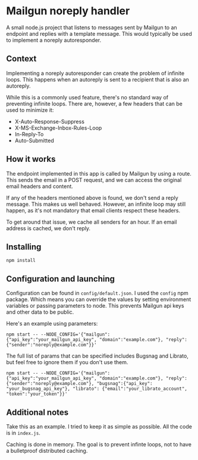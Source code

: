 # Mailgun noreply handler

A small node.js project that listens to messages sent by Mailgun to an endpoint and replies with a template message. This would typically be used to implement a noreply autoresponder. 

## Context

Implementing a noreply autoresponder can create the problem of infinite loops. This happens when an autoreply is sent to a recipient that is also an autoreply. 

While this is a commonly used feature, there's no standard way of preventing infinite loops. There are, however, a few headers that can be used to minimize it:

* X-Auto-Response-Suppress 
* X-MS-Exchange-Inbox-Rules-Loop
* In-Reply-To
* Auto-Submitted

## How it works

The endpoint implemented in this app is called by Mailgun by using a route. This sends the email in a POST request, and we can access the original email headers and content. 

If any of the headers mentioned above is found, we don't send a reply message. This makes us well behaved. However, an infinite loop may still happen, as it's not mandatory that email clients respect these headers. 

To get around that issue, we cache all senders for an hour. If an email address is cached, we don't reply.

## Installing

    npm install

## Configuration and launching

Configuration can be found in `config/default.json`. I used the `config` npm package. Which means you can override the values by setting environment variables or passing parameters to node. This prevents Mailgun api keys and other data to be public. 

Here's an example using parameters:

    npm start -- --NODE_CONFIG='{"mailgun":{"api_key":"your_mailgun_api_key", "domain":"example.com"}, "reply":{"sender":"noreply@example.com"}}'

The full list of params that can be specified includes Bugsnag and Librato, but feel free to ignore them if you don't use them. 

    npm start -- --NODE_CONFIG='{"mailgun":{"api_key":"your_mailgun_api_key", "domain":"example.com"}, "reply":{"sender":"noreply@example.com"}, "bugsnag":{"api_key": "your_bugsnag_api_key"}, "librato": {"email":"your_librato_account", "token":"your_token"}}'
    
## Additional notes

Take this as an example. I tried to keep it as simple as possible. All the code is in `index.js`.

Caching is done in memory. The goal is to prevent infinte loops, not to have a bulletproof distributed caching.  